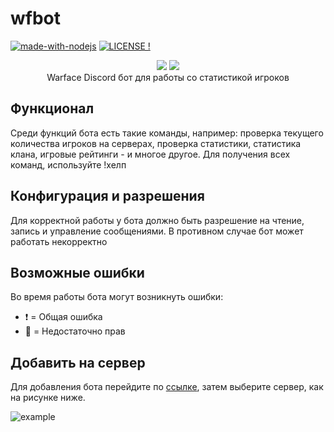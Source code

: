 # wfbot
[![made-with-nodejs](https://img.shields.io/badge/Made%20with-Node.js-1f425f.svg)](https://nodejs.org) [![LICENSE !](https://img.shields.io/github/license/GlobalArtLimited/wfbot.png)](https://github.com/GlobalArtLimited/wfbot/blob/master/LICENSE) 
<p align="center">
    <a href="https://ru.warface.com"><img src="https://i.imgur.com/V32gM6h.png"></a> <a href="https://discord.com">
    <img src="https://i.imgur.com/80yu4rz.png"></a> 
    <br>
    Warface Discord бот для работы со статистикой игроков
</p>

## Функционал
Среди функций бота есть такие команды, например: проверка текущего количества игроков на серверах, проверка статистики, статистика клана, игровые рейтинги - и многое другое.
Для получения всех команд, используйте !хелп

## Конфигурация и разрешения
Для корректной работы у бота должно быть разрешение на чтение, запись и управление сообщениями. В противном случае бот может работать некорректно

## Возможные ошибки
Во время работы бота могут возникнуть ошибки:

- :heavy_exclamation_mark: = Общая ошибка
- :no_entry_sign: = Недостаточно прав

## Добавить на сервер
Для добавления бота перейдите по [ссылке](https://discord.com/oauth2/authorize?client_id=800354757297438750&scope=bot+applications.commands&permissions=355392), затем выберите сервер, как на рисунке ниже.

![example](https://i.imgur.com/KCdUbpd.png)
